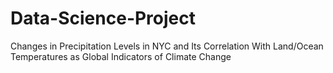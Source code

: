 # Data-Science-Project
Changes in Precipitation Levels in NYC and Its Correlation With Land/Ocean Temperatures as Global Indicators of Climate Change
